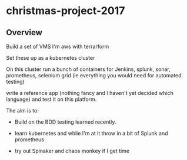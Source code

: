 # christmas-project-2017

## Overview

Build a set of VMS I'm aws with terrarform

Set these up as a kubernetes cluster

On this cluster run a bunch of containers for Jenkins, splunk, sonar, prometheus, selenium grid (ie everything you  would need for automated testing)

write a reference app (nothing fancy and I haven't yet decided which language) and test it on this platform.

The aim is to:
* Build on the BDD testing learned recently.

* learn kubernetes and while I'm at it throw in a bit of Splunk and prometheus

* try out Spinaker and chaos monkey if I get time
